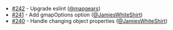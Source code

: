  * [#242](https://github.com/mapgears/ol3-google-maps/pull/242) - Upgrade eslint ([@mapgears](https://github.com/mapgears))
 * [#241](https://github.com/mapgears/ol3-google-maps/pull/241) - Add gmapOptions option ([@JamiesWhiteShirt](https://github.com/JamiesWhiteShirt))
 * [#240](https://github.com/mapgears/ol3-google-maps/pull/240) - Handle changing object properties ([@JamiesWhiteShirt](https://github.com/JamiesWhiteShirt))
